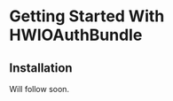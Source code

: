 Getting Started With HWIOAuthBundle
=====================================

## Installation

Will follow soon.
